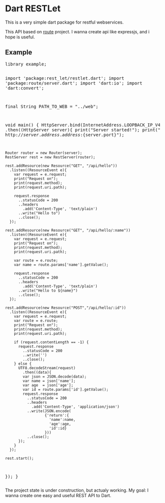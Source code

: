 <h1>Dart RESTLet</h1>
<p>
This is a very simple dart package for restful webservices.
</p>
<p>
This API based on <a href="https://github.com/justinfagnani/route">route</a> project.
I wanna create api like expressjs, and i hope is useful.
</p>
<h2>Example</h2>
<pre>
library example;

import 'package:rest_let/restlet.dart';
import 'package:route/server.dart';
import 'dart:io';
import 'dart:convert';

final String PATH_TO_WEB = "../web";

void main() {
  HttpServer.bind(InternetAddress.LOOPBACK_IP_V4, 4444)
  .then((HttpServer server){
    print("Server started!");
    print("Address: http://${server.address.address}:${server.port}");
    
    Router router = new Router(server);
    RestServer rest = new RestServer(router);
    
    rest.addResource(new Resource("GET", "/api/hello"))
      .listen((ResourceEvent e){
        var request = e.request;
        print("Request on");
        print(request.method);
        print(request.uri.path);
        
        request.response
          ..statusCode = 200
          ..headers
            .add('Content-Type', 'text/plain')
          ..write("Hello to")
          ..close();
      });
    
    rest.addResource(new Resource("GET", "/api/hello/:name"))
      .listen((ResourceEvent e){
        var request = e.request;
        print("Request on");
        print(request.method);
        print(request.uri.path);
        
        var route = e.route;
        var name = route.params['name'].getValue();
        
        request.response
          ..statusCode = 200
          ..headers
            .add('Content-Type', 'text/plain')
          ..write("Hello to ${name}")
          ..close();
      });
    
    rest.addResource(new Resource("POST","/api/hello/:id"))
      .listen((ResourceEvent e){
        var request = e.request;
        var route = e.route;
        print("Request on");
        print(request.method);
        print(request.uri.path);
        
        if (request.contentLength == -1) {
          request.response
            ..statusCode = 200
            ..write('')
            ..close();
        } else {
          UTF8.decodeStream(request)
            .then((data){
            var json = JSON.decode(data);
            var name = json['name'];
            var age  = json['age'];
            var id = route.params['id'].getValue();
            request.response
              ..statusCode = 200
              ..headers
                .add('Content-Type', 'application/json')
              ..write(JSON.encode(
                      {'return':{
                        'name':name,
                        'age':age,
                        'id':id}
                      }))
              ..close();
          });
        }
      });
    
    rest.start();
  });
}
</pre>

<p>
The project state is under construction, but actualy working. 
My goal: I wanna create one easy and useful REST API to Dart. 
</p>
